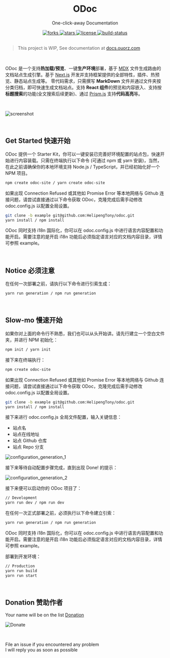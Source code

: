 <div align="center">
  <h1>ODoc</h1>
  <p>One-click-away Documentation</p>
  <a href="https://github.com/HelipengTony/odoc">
    <img src="https://img.shields.io/github/forks/HelipengTony/odoc.svg" alt="forks">
  </a>

  <a href="https://github.com/HelipengTony/odoc">
    <img src="https://img.shields.io/github/stars/HelipengTony/odoc.svg" alt="stars">
  </a>

  <a href="https://github.com/HelipengTony/odoc">
    <img src="https://img.shields.io/github/license/HelipengTony/odoc.svg" alt="license">
  </a>

  <a href="https://travis-ci.com/HelipengTony/odoc">
    <img src="https://travis-ci.com/HelipengTony/odoc.svg?branch=site" alt="build-status">
  </a>
</div>

<br/>

> This project is WIP, See documentation at [docs.ouorz.com](https://docs.ouorz.com)

<br/>

ODoc 是一个支持**热加载/预览**、一键**生产环境**部署，基于 [MDX](https://mdxjs.com) 文件生成路由的文档站点生成引擎。基于 [Next.js](https://www.nextjs.cn) 开发并支持框架提供的全部特性，插件、热预览、静态站点生成等。
零代码需求，只需撰写 **MarkDown** 文件并通过文件夹按分类归档，即可快速生成文档站点。支持 **React 组件**的预览和内容嵌入、支持按**标题搜索**的功能(全文搜索后续更新)、通过 [Prism.js](https://prismjs.com) 支持**代码高亮**等。

<br/>

![screenshot](https://i.loli.net/2020/06/29/Wg3LZGdAaqzew9u.png)

<br/>

## Get Started 快速开始

ODoc 提供一个 Starter Kit，你可以一键安装已完善好环境配置的站点包，快速开始进行内容装载。只需在终端执行以下命令 (可通过 npm 或 yarn 安装)，当然，在此之前请确保你的本地环境支持 Node.js / TypeScript，并已经初始化好一个 NPM 项目。
```bash
npm create odoc-site / yarn create odoc-site
```
如果出现 Connection Refused 或其他如 Promise Error 等本地网络与 Github 连接问题，请尝试直接通过以下命令获取 ODoc，克隆完成后需手动修改 odoc.config.js 以配置全局设置。
```bash
git clone -b example git@github.com:HelipengTony/odoc.git
yarn install / npm install
```
ODoc 同时支持 i18n 国际化，你可以在 odoc.config.js 中进行语言内容配置和功能开启。需要注意的是开启 i18n 功能后必须指定语言对应的文档内容目录，详情可参照 example。

<br/>

## Notice 必须注意
在任何一次部署之前，请执行以下命令进行引索生成：
```bash
yarn run generation / npm run generation
```

<br/>

## Slow-mo 慢速开始

如果你对上面的命令行不熟悉，我们也可以从头开始讲。请先行建立一个空白文件夹，并进行 NPM 初始化：
```bash
npm init / yarn init
```
接下来在终端执行：
```bash
npm create odoc-site
```
如果出现 Connection Refused 或其他如 Promise Error 等本地网络与 Github 连接问题，请尝试直接通过以下命令获取 ODoc，克隆完成后需手动修改 odoc.config.js 以配置全局设置。
```bash
git clone -b example git@github.com:HelipengTony/odoc.git
yarn install / npm install
```
接下来进行 odoc.config.js 全局文件配置，输入关键信息：
+ 站点名
+ 站点在线地址
+ 站点 Github 仓库
+ 站点 Repo 分支

![configuration_generation_1](https://i.loli.net/2020/06/29/A65Q8ioMqfYcjae.png)

接下来等待自动配置步骤完成，直到出现 Done! 的提示：

![configuration_generation_2](https://i.loli.net/2020/06/29/AZbDkqpRnKtiI5Y.png)

接下来便可以启动你的 ODoc 项目了：
```bash
// Development
yarn run dev / npm run dev
```
在任何一次正式部署之前，必须执行以下命令建立引索：
```bash
yarn run generation / npm run generation
```

ODoc 同时支持 i18n 国际化，你可以在 odoc.config.js 中进行语言内容配置和功能开启。需要注意的是开启 i18n 功能后必须指定语言对应的文档内容目录，详情可参照 example。

部署到开发环境：
```bash
// Production
yarn run build
yarn run start
```

<br/>

## Donation 赞助作者
Your name will be on the list [Donation](https://www.ouorz.com/donation)
<br/>

![Donate](https://i.loli.net/2019/02/18/5c6a80afd1e26.png)

<br/>

File an issue if you encountered any problem
<br/>
I will reply you as soon as possible
